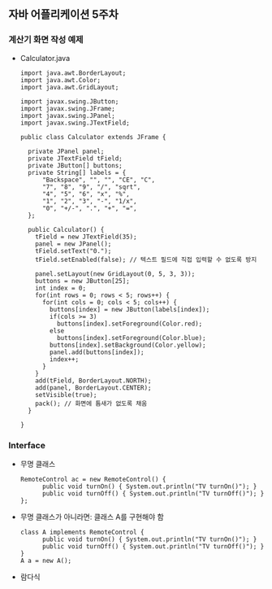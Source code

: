 ## 자바 어플리케이션 5주차

### 계산기 화면 작성 예제
* Calculator.java

      import java.awt.BorderLayout;
      import java.awt.Color;
      import java.awt.GridLayout;

      import javax.swing.JButton;
      import javax.swing.JFrame;
      import javax.swing.JPanel;
      import javax.swing.JTextField;

      public class Calculator extends JFrame {

        private JPanel panel;
        private JTextField tField;
        private JButton[] buttons;
        private String[] labels = {
            "Backspace", "", "", "CE", "C",
            "7", "8", "9", "/", "sqrt",
            "4", "5", "6", "x", "%", 
            "1", "2", "3", "-", "1/x", 
            "0", "+/-", ".", "+", "=",
        };

        public Calculator() {
          tField = new JTextField(35);
          panel = new JPanel();
          tField.setText("0.");
          tField.setEnabled(false); // 텍스트 필드에 직접 입력할 수 없도록 방지

          panel.setLayout(new GridLayout(0, 5, 3, 3));
          buttons = new JButton[25];
          int index = 0;
          for(int rows = 0; rows < 5; rows++) {
            for(int cols = 0; cols < 5; cols++) {
              buttons[index] = new JButton(labels[index]);
              if(cols >= 3)
                buttons[index].setForeground(Color.red);
              else
                buttons[index].setForeground(Color.blue);
              buttons[index].setBackground(Color.yellow);
              panel.add(buttons[index]);
              index++;
            }
          }
          add(tField, BorderLayout.NORTH);
          add(panel, BorderLayout.CENTER);
          setVisible(true);
          pack(); // 화면에 틈새가 없도록 채움
        }

      }

### Interface
* 무명 클래스

      RemoteControl ac = new RemoteControl() {
            public void turnOn() { System.out.println("TV turnOn()"); }
            public void turnOff() { System.out.println("TV turnOff()"); }
      };

* 무명 클래스가 아니라면: 클래스 A를 구현해야 함

      class A implements RemoteControl {
            public void turnOn() { System.out.println("TV turnOn()"); }
            public void turnOff() { System.out.println("TV turnOff()"); }
      }
      A a = new A();
      
* 람다식
